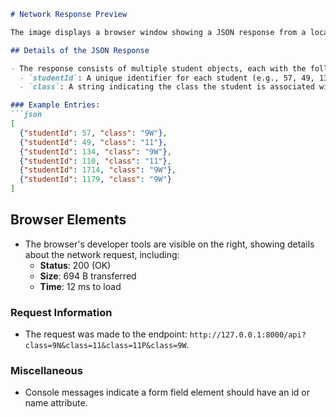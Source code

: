 ```markdown
# Network Response Preview

The image displays a browser window showing a JSON response from a local server. The response is formatted in a pretty-print style and includes an array of student objects.

## Details of the JSON Response

- The response consists of multiple student objects, each with the following attributes:
  - `studentId`: A unique identifier for each student (e.g., 57, 49, 134).
  - `class`: A string indicating the class the student is associated with (e.g., "11", "9W").

### Example Entries:
```json
[
  {"studentId": 57, "class": "9W"},
  {"studentId": 49, "class": "11"},
  {"studentId": 134, "class": "9W"},
  {"studentId": 110, "class": "11"},
  {"studentId": 1714, "class": "9W"},
  {"studentId": 1179, "class": "9W"}
]
```

## Browser Elements
- The browser's developer tools are visible on the right, showing details about the network request, including:
  - **Status**: 200 (OK)
  - **Size**: 694 B transferred
  - **Time**: 12 ms to load

### Request Information
- The request was made to the endpoint: `http://127.0.0.1:8000/api?class=9N&class=11&class=11P&class=9W`.

### Miscellaneous
- Console messages indicate a form field element should have an id or name attribute.
```